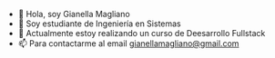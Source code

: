 - 👋 Hola, soy Gianella Magliano
- 👀 Soy estudiante de Ingeniería en Sistemas
- 🌱 Actualmente estoy realizando un curso de Deesarrollo Fullstack
- 📫 Para contactarme al email gianellamagliano@gmail.com

<!---
gianemagliano/gianemagliano is a ✨ special ✨ repository because its `README.md` (this file) appears on your GitHub profile.
You can click the Preview link to take a look at your changes.
--->
